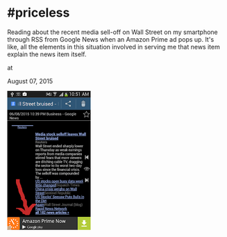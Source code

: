 # #priceless

Reading about the recent media sell-off on Wall Street on my smartphone through RSS from Google News when an Amazon Prime ad pops up. It's like, all the elements in this situation involved in serving me that news item explain the news item itself.











at

August 07, 2015















![](2015_08_07_10.51.36.png)

